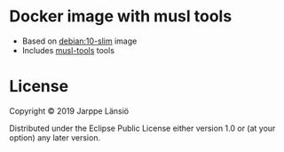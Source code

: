 # Docker image with musl tools

* Based on [debian:10-slim](https://hub.docker.com/_/debian) image
* Includes [musl-tools](https://www.musl-libc.org/) tools


# License

Copyright © 2019 Jarppe Länsiö

Distributed under the Eclipse Public License either version 1.0 or (at your option) any later version.
